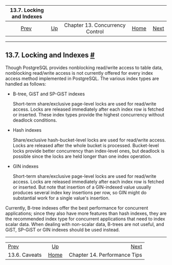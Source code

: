 <!--?xml version="1.0" encoding="UTF-8" standalone="no"?-->

|          13.7. Locking and Indexes         |                                                   |                                 |                                                       |                                                               |
| :----------------------------------------: | :------------------------------------------------ | :-----------------------------: | ----------------------------------------------------: | ------------------------------------------------------------: |
| [Prev](mvcc-caveats.html "13.6. Caveats")  | [Up](mvcc.html "Chapter 13. Concurrency Control") | Chapter 13. Concurrency Control | [Home](index.html "PostgreSQL 17devel Documentation") |  [Next](performance-tips.html "Chapter 14. Performance Tips") |

***

## 13.7. Locking and Indexes [#](#LOCKING-INDEXES)

[]()

Though PostgreSQL provides nonblocking read/write access to table data, nonblocking read/write access is not currently offered for every index access method implemented in PostgreSQL. The various index types are handled as follows:

*   B-tree, GiST and SP-GiST indexes

    Short-term share/exclusive page-level locks are used for read/write access. Locks are released immediately after each index row is fetched or inserted. These index types provide the highest concurrency without deadlock conditions.

*   Hash indexes

    Share/exclusive hash-bucket-level locks are used for read/write access. Locks are released after the whole bucket is processed. Bucket-level locks provide better concurrency than index-level ones, but deadlock is possible since the locks are held longer than one index operation.

*   GIN indexes

    Short-term share/exclusive page-level locks are used for read/write access. Locks are released immediately after each index row is fetched or inserted. But note that insertion of a GIN-indexed value usually produces several index key insertions per row, so GIN might do substantial work for a single value's insertion.

Currently, B-tree indexes offer the best performance for concurrent applications; since they also have more features than hash indexes, they are the recommended index type for concurrent applications that need to index scalar data. When dealing with non-scalar data, B-trees are not useful, and GiST, SP-GiST or GIN indexes should be used instead.

***

|                                            |                                                       |                                                               |
| :----------------------------------------- | :---------------------------------------------------: | ------------------------------------------------------------: |
| [Prev](mvcc-caveats.html "13.6. Caveats")  |   [Up](mvcc.html "Chapter 13. Concurrency Control")   |  [Next](performance-tips.html "Chapter 14. Performance Tips") |
| 13.6. Caveats                              | [Home](index.html "PostgreSQL 17devel Documentation") |                                  Chapter 14. Performance Tips |

